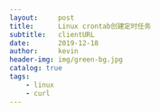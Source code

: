 ```yaml
---
layout:     post
title:      Linux crontab创建定时任务
subtitle:   clientURL
date:       2019-12-18
author:     kevin
header-img: img/green-bg.jpg
catalog: true
tags:
    - linux
    - curl
---
```


